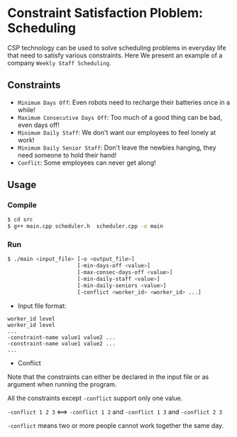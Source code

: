 # Constraint Satisfaction Ploblem: Scheduling

CSP technology can be used to solve scheduling problems in everyday life that need to satisfy various constraints.
Here We present an example of a company `Weekly Staff Scheduling`.

## Constraints

- `Minimum Days Off`: Even robots need to recharge their batteries once in a while!
- `Maximum Consecutive Days Off`: Too much of a good thing can be bad, even days off!
- `Minimum Daily Staff`:  We don't want our employees to feel lonely at work!
- `Minimum Daily Senior Staff`: Don't leave the newbies hanging, they need someone to hold their hand!
- `Conflit`: Some employees can never get along!

## Usage

### Compile
```bash
$ cd src
$ g++ main.cpp scheduler.h  scheduler.cpp -o main
```

### Run

```bash
$ ./main <input_file> [-o <output_file>]
                      [-min-days-off <value>]
                      [-max-consec-days-off <value>] 
                      [-min-daily-staff <value>]
                      [-min-daily-seniors <value>] 
                      [-conflict <worker_id> <worker_id> ...]
```

- Input file format:

```
worker_id level
worker_id level
...
-constraint-name value1 value2 ...
-constraint-name value1 value2 ...
...
```

- Conflict

Note that the constraints can either be declared in the input file or as argument when running the program.

All the constraints except `-conflict` support only one value.

`-conflict 1 2 3` <==> `-conflict 1 2` and `-conflict 1 3` and `-conflict 2 3` 

`-conflict` means two or more people cannot work together the same day.
